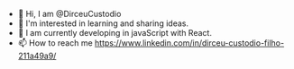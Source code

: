 - 👋 Hi, I am @DirceuCustodio
- 👀 I'm interested in learning and sharing ideas.
- 🌱 I am currently developing in javaScript with React.
- 📫 How to reach me  https://www.linkedin.com/in/dirceu-custodio-filho-211a49a9/
<!---
DirceuCustodio/DirceuCustodio is a ✨ special ✨ repository because its `README.md` (this file) appears on your GitHub profile.
You can click the Preview link to take a look at your changes.
--->
